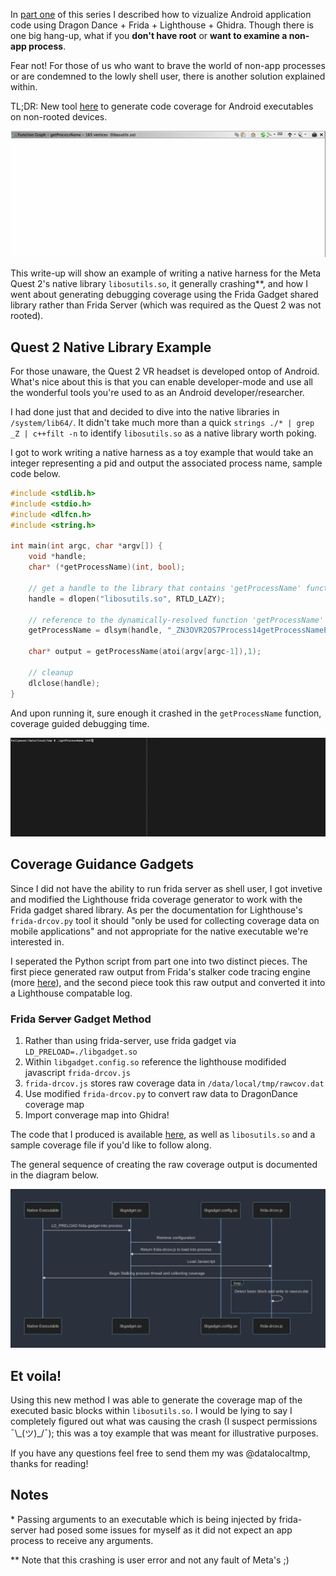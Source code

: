 In [part one](https://datalocaltmp.github.io/visualizing-android-code-coverage-pt-1.html) of this series  I described how to vizualize Android application code using Dragon Dance + Frida + Lighthouse + Ghidra. Though there is one big hang-up, what if you **don't have root** or **want to examine a non-app process**. 

Fear not! For those of us who want to brave the world of non-app processes or are condemned to the lowly shell user, there is another solution explained within.

TL;DR: New tool [here](https://github.com/datalocaltmp/frida-cov) to generate code coverage for Android executables on non-rooted devices.

![coverage_path](https://raw.githubusercontent.com/datalocaltmp/datalocaltmp.github.io/main/_posts/coverage_path.webp)

This write-up will show an example of writing a native harness for the Meta Quest 2's native library `libosutils.so`, it generally crashing**, and how I went about generating debugging coverage using the Frida Gadget shared library rather than Frida Server (which was required as the Quest 2 was not rooted).

## Quest 2 Native Library Example

For those unaware, the Quest 2 VR headset is developed ontop of Android. What's nice about this is that you can enable developer-mode and use all the wonderful tools you're used to as an Android developer/researcher.

I had done just that and decided to dive into the native libraries in `/system/lib64/`. It didn't take much more than a quick `strings ./* | grep _Z | c++filt -n` to identify `libosutils.so` as a native library worth poking.

I got to work writing a native harness as a toy example that would take an integer representing a pid and output the associated process name, sample code below.

```c
#include <stdlib.h>
#include <stdio.h>
#include <dlfcn.h>
#include <string.h>
 
int main(int argc, char *argv[]) {
    void *handle;
    char* (*getProcessName)(int, bool);
 
    // get a handle to the library that contains 'getProcessName' function
    handle = dlopen("libosutils.so", RTLD_LAZY);
 
    // reference to the dynamically-resolved function 'getProcessName'
    getProcessName = dlsym(handle, "_ZN3OVR2OS7Process14getProcessNameEib");
    
    char* output = getProcessName(atoi(argv[argc-1]),1);

    // cleanup
    dlclose(handle);
}

```

And upon running it, sure enough it crashed in the `getProcessName` function, coverage guided debugging time.

![crash](https://raw.githubusercontent.com/datalocaltmp/datalocaltmp.github.io/main/_posts/oculus_crash.webp)

## Coverage Guidance Gadgets

Since I did not have the ability to run frida server as shell user, I got invetive and modified the Lighthouse frida coverage generator to work with the Frida gadget shared library. As per the documentation for Lighthouse's `frida-drcov.py` tool it should "only be used for collecting coverage data on mobile applications" and not appropriate for the native executable we're interested in.

I seperated the Python script from part one into two distinct pieces. The first piece generated raw output from Frida's stalker code tracing engine (more [here](https://frida.re/docs/stalker/)), and the second piece took this raw output and converted it into a Lighthouse compatable log.

### Frida ~~Server~~ Gadget Method

1) Rather than using frida-server, use frida gadget via `LD_PRELOAD=./libgadget.so`
2) Within `libgadget.config.so` reference the lighthouse modifided javascript `frida-drcov.js`
3) `frida-drcov.js` stores raw coverage data in `/data/local/tmp/rawcov.dat`
4) Use modified `frida-drcov.py` to convert raw data to DragonDance coverage map
5) Import converage map into Ghidra!

The code that I produced is available [here](https://github.com/datalocaltmp/frida-cov), as well as `libosutils.so` and a sample coverage file if you'd like to follow along.

The general sequence of creating the raw coverage output is documented in the diagram below.

![sequence](https://raw.githubusercontent.com/datalocaltmp/datalocaltmp.github.io/main/_posts/sequence.png)

<!---
```mermaid
sequenceDiagram
  participant Native Executable
  participant libgadget.so
  participant libgadget.config.so
  participant frida-drcov.js
  Native Executable->>libgadget.so: LD_PRELOAD frida-gadget into process
  libgadget.so->>libgadget.config.so: Retrieve configuration
  libgadget.config.so->>libgadget.so: Return frida-drcov.js to load into process
  libgadget.so->>frida-drcov.js: Load Javascript 
  frida-drcov.js->>Native Executable: Begin Stalking process thread and collecting coverage
  loop
    frida-drcov.js->>frida-drcov.js: Detect basic block and write to rawcov.dat
  end
```
-->

## Et voila! 

Using this new method I was able to generate the coverage map of the executed basic blocks within `libosutils.so`. I would be lying to say I completely figured out what was causing the crash (I suspect permissions  ¯\\\_(ツ)_/¯); this was a toy example that was meant for illustrative purposes.

If you have any questions feel free to send them my was @datalocaltmp, thanks for reading!



## Notes
\* Passing arguments to an executable which is being injected by frida-server had posed some issues for myself as it did not expect an app process to receive any arguments.

\*\* Note that this crashing is user error and not any fault of Meta's ;)
